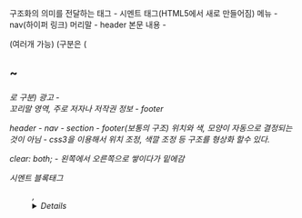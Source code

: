 구조화의 의미를 전달하는 태그 - 시멘트 태그(HTML5에서 새로 만들어짐)
메뉴 - nav(하이퍼 링크)
머리말 - header 
본문 내용 - <section> (여러개 가능) (구분은 (<h1>~<h6> 로 구분)
광고 - <aside>
꼬리말 영역, 주로 저자나 저작권 정보 - footer

header - nav - section - footer(보통의 구조)
위치와 색, 모양이 자동으로 결정되는 것이 아님 - css3을 이용해서 위치 조정, 색깔 조정 등 구조를 형상화 할수 있다.

clear: both; - 왼쪽에서 오른쪽으로 쌓이다가 밑에감

시멘트 블록태그 <figure>, <details>와 
(summary) - 삼각형의 도형으로 아래를 가리킴
(progress value="n" max="m") - m을 그래프의 최대값으로 놓고, n만큼 그래프가 참


 

